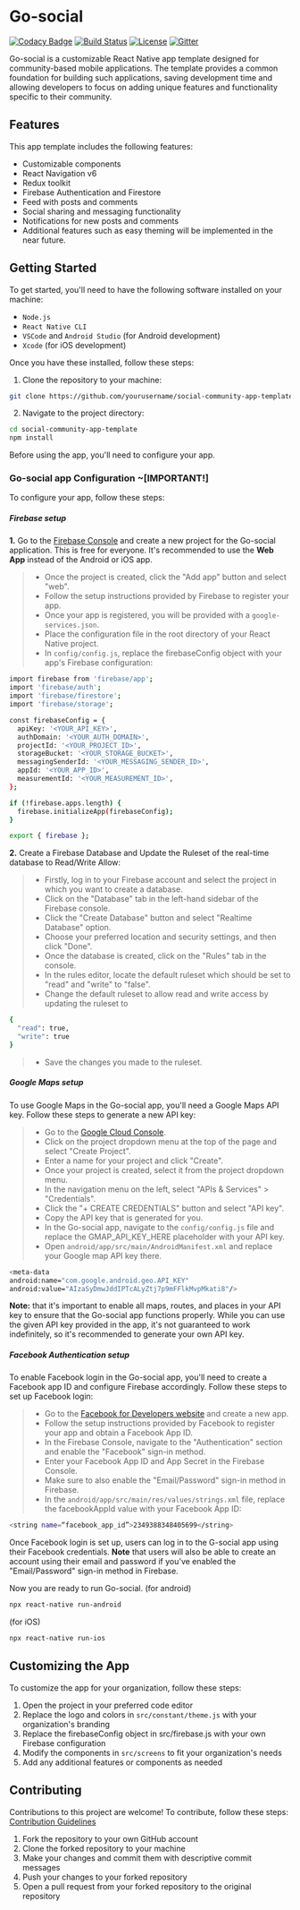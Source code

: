 # Go-social

[![Codacy Badge](https://api.codacy.com/project/badge/Grade/fbf9f8e1bb7b4d2cbb1ca569014ed45b)](https://app.codacy.com/app/shehand/Go-social?utm_source=github.com&utm_medium=referral&utm_content=shehand/Go-social&utm_campaign=Badge_Grade_Dashboard) [![Build Status](https://travis-ci.org/shehand/Go-social.svg?branch=master)](https://travis-ci.org/shehand/Go-social) [![License](https://img.shields.io/badge/License-Apache%202.0-blue.svg)](https://opensource.org/licenses/Apache-2.0) [![Gitter](https://img.shields.io/gitter/room/nwjs/nw.js.svg)](https://gitter.im/scorelab/go-social)

Go-social is a customizable React Native app template designed for community-based mobile applications. The template provides a common foundation for building such applications, saving development time and allowing developers to focus on adding unique features and functionality specific to their community.

## Features

This app template includes the following features:

- Customizable components
- React Navigation v6
- Redux toolkit
- Firebase Authentication and Firestore
- Feed with posts and comments
- Social sharing and messaging functionality
- Notifications for new posts and comments
- Additional features such as easy theming will be implemented in the near future.

## Getting Started

To get started, you'll need to have the following software installed on your machine:

- `Node.js`
- `React Native CLI`
- `VSCode` and `Android Studio` (for Android development)
- `Xcode` (for iOS development)

Once you have these installed, follow these steps:

1. Clone the repository to your machine:

```sh
git clone https://github.com/yourusername/social-community-app-template.git
```

2. Navigate to the project directory:

```sh
cd social-community-app-template
npm install
```

Before using the app, you'll need to configure your app.

### Go-social app Configuration ~[IMPORTANT!]

To configure your app, follow these steps:

##### Firebase setup

**1.** Go to the [Firebase Console](https://console.firebase.google.com/) and create a new project for the Go-social application. This is free for everyone. It's recommended to use the **Web App** instead of the Android or iOS app.

> - Once the project is created, click the "Add app" button and select "web".
> - Follow the setup instructions provided by Firebase to register your app.
> - Once your app is registered, you will be provided with a `google-services.json`.
> - Place the configuration file in the root directory of your React Native project.
> - In `config/config.js`, replace the firebaseConfig object with your app's Firebase configuration:

```sh
import firebase from 'firebase/app';
import 'firebase/auth';
import 'firebase/firestore';
import 'firebase/storage';

const firebaseConfig = {
  apiKey: '<YOUR_API_KEY>',
  authDomain: '<YOUR_AUTH_DOMAIN>',
  projectId: '<YOUR_PROJECT_ID>',
  storageBucket: '<YOUR_STORAGE_BUCKET>',
  messagingSenderId: '<YOUR_MESSAGING_SENDER_ID>',
  appId: '<YOUR_APP_ID>',
  measurementId: '<YOUR_MEASUREMENT_ID>',
};

if (!firebase.apps.length) {
  firebase.initializeApp(firebaseConfig);
}

export { firebase };
```

**2.** Create a Firebase Database and Update the Ruleset of the real-time database to Read/Write Allow:

> - Firstly, log in to your Firebase account and select the project in which you want to create a database.
> - Click on the "Database" tab in the left-hand sidebar of the Firebase console.
> - Click the "Create Database" button and select "Realtime Database" option.
> - Choose your preferred location and security settings, and then click "Done".
> - Once the database is created, click on the "Rules" tab in the console.
> - In the rules editor, locate the default ruleset which should be set to "read" and "write" to "false".
> - Change the default ruleset to allow read and write access by updating the ruleset to

```sh
{
  "read": true,
  "write": true
}
```

> - Save the changes you made to the ruleset.

##### Google Maps setup

To use Google Maps in the Go-social app, you'll need a Google Maps API key. Follow these steps to generate a new API key:

> - Go to the [Google Cloud Console](https://console.cloud.google.com/).
> - Click on the project dropdown menu at the top of the page and select "Create Project".
> - Enter a name for your project and click "Create".
> - Once your project is created, select it from the project dropdown menu.
> - In the navigation menu on the left, select "APIs & Services" > "Credentials".
> - Click the "+ CREATE CREDENTIALS" button and select "API key".
> - Copy the API key that is generated for you.
> - In the Go-social app, navigate to the `config/config.js` file and replace the GMAP_API_KEY_HERE placeholder with your API key.
> - Open `android/app/src/main/AndroidManifest.xml` and replace your Google map API key there.

```sh
<meta-data
android:name="com.google.android.geo.API_KEY"
android:value="AIzaSyDmwJddIPTcALyZtj7p9mFFlkMvpMkati8"/>
```

**Note:** that it's important to enable all maps, routes, and places in your API key to ensure that the Go-social app functions properly. While you can use the given API key provided in the app, it's not guaranteed to work indefinitely, so it's recommended to generate your own API key.

##### Facebook Authentication setup

To enable Facebook login in the Go-social app, you'll need to create a Facebook app ID and configure Firebase accordingly. Follow these steps to set up Facebook login:

> - Go to the [Facebook for Developers website](https://developers.facebook.com/) and create a new app.
> - Follow the setup instructions provided by Facebook to register your app and obtain a Facebook App ID.
> - In the Firebase Console, navigate to the "Authentication" section and enable the "Facebook" sign-in method.
> - Enter your Facebook App ID and App Secret in the Firebase Console.
> - Make sure to also enable the "Email/Password" sign-in method in Firebase.
> - In the `android/app/src/main/res/values/strings.xml` file, replace the facebookAppId value with your Facebook App ID:

```sh
<string name=“facebook_app_id”>2349388348405699</string>
```

Once Facebook login is set up, users can log in to the G-social app using their Facebook credentials. **Note** that users will also be able to create an account using their email and password if you've enabled the "Email/Password" sign-in method in Firebase.

Now you are ready to run Go-social.
(for android)

```sh
npx react-native run-android
```

(for iOS)

```sh
npx react-native run-ios
```

## Customizing the App

To customize the app for your organization, follow these steps:

1. Open the project in your preferred code editor
2. Replace the logo and colors in `src/constant/theme.js` with your organization's branding
3. Replace the firebaseConfig object in src/firebase.js with your own Firebase configuration
4. Modify the components in `src/screens` to fit your organization's needs
5. Add any additional features or components as needed

## Contributing

Contributions to this project are welcome! To contribute, follow these steps:
[Contribution Guidelines](https://github.com/scorelab/Go-social/blob/14e5dfcdfb59888efc318bb4835e3577d5d09532/.github/CONTRIBUTING.md)

1. Fork the repository to your own GitHub account
2. Clone the forked repository to your machine
3. Make your changes and commit them with descriptive commit messages
4. Push your changes to your forked repository
5. Open a pull request from your forked repository to the original repository
